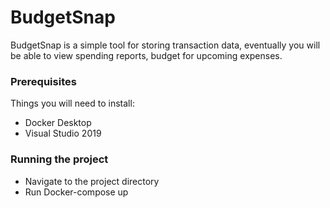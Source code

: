 # BudgetSnap
BudgetSnap is a simple tool for storing transaction data, eventually you will be able to view spending reports, budget for upcoming expenses.

### Prerequisites
Things you will need to install:
- Docker Desktop
- Visual Studio 2019

### Running the project
- Navigate to the project directory
- Run Docker-compose up
